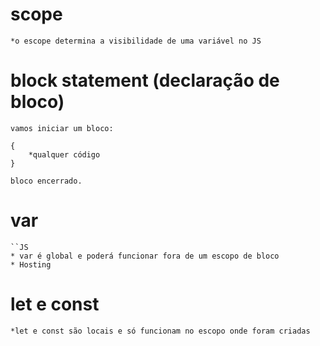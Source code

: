 # scope
    *o escope determina a visibilidade de uma variável no JS

# block statement (declaração de bloco)
    vamos iniciar um bloco:

    {
        *qualquer código
    }

    bloco encerrado.

 # var
    ``JS
    * var é global e poderá funcionar fora de um escopo de bloco
    * Hosting

# let e const
    *let e const são locais e só funcionam no escopo onde foram criadas
